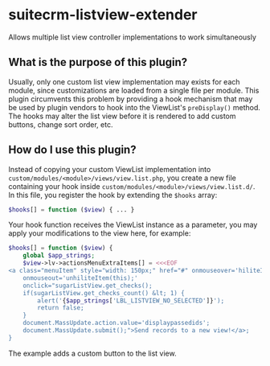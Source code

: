 # suitecrm-listview-extender

Allows multiple list view controller implementations to work simultaneously

## What is the purpose of this plugin?

Usually, only one custom list view implementation may exists
for each module, since customizations are loaded from a single file
per module. This plugin circumvents this problem by providing a
hook mechanism that may be used by plugin vendors to hook into
the ViewList's `preDisplay()` method. The hooks may alter the
list view before it is rendered to add custom buttons,
change sort order, etc.

## How do I use this plugin?

Instead of copying your custom ViewList implementation into
`custom/modules/<module>/views/view.list.php`, you create a new
file containing your hook inside `custom/modules/<module>/views/view.list.d/`.
In this file, you register the hook by extending the `$hooks` array:

```php
$hooks[] = function ($view) { ... }
```

Your hook function receives the ViewList instance as a parameter,
you may apply your modifications to the view here, for example:

```php
$hooks[] = function ($view) {
    global $app_strings;
    $view->lv->actionsMenuExtraItems[] = <<<EOF
<a class="menuItem" style="width: 150px;" href="#" onmouseover='hiliteItem(this,"yes");'
    onmouseout='unhiliteItem(this);'
    onclick="sugarListView.get_checks();
    if(sugarListView.get_checks_count() &lt; 1) {
        alert('{$app_strings['LBL_LISTVIEW_NO_SELECTED']}');
        return false;
    }
    document.MassUpdate.action.value='displaypassedids';
    document.MassUpdate.submit();">Send records to a new view!</a>;
}
```

The example adds a custom button to the list view.
